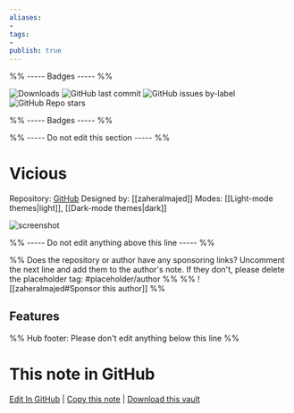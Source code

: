 ```yaml
---
aliases:
- 
tags: 
- 
publish: true
---
```


%% ----- Badges ----- %%

![Downloads](https://img.shields.io/badge/downloads-11354-573E7A?style=for-the-badge&logo=)
![GitHub last commit](https://img.shields.io/github/last-commit/zaheralmajed/vicious-theme-obsidian?color=573E7A&label=last%20update&logo=github&style=for-the-badge)
![GitHub issues by-label](https://img.shields.io/github/issues/zaheralmajed/vicious-theme-obsidian/help%20wanted?color=573E7A&logo=github&style=for-the-badge) 
![GitHub Repo stars](https://img.shields.io/github/stars/zaheralmajed/vicious-theme-obsidian?color=573E7A&logo=github&style=for-the-badge)

%% ----- Badges ----- %%

%% ----- Do not edit this section ----- %%

# Vicious

Repository: [GitHub](https://github.com/zaheralmajed/vicious-theme-obsidian)
Designed by: [[zaheralmajed]]
Modes: [[Light-mode themes|light]], [[Dark-mode themes|dark]]



![screenshot](https://github.com/zaheralmajed/vicious-theme-obsidian/raw/HEAD/screenshot.png)

%% ----- Do not edit anything above this line ----- %% 

%% Does the repository or author have any sponsoring links? Uncomment the next line and add them to the author's note. If they don't, please delete the placeholder tag: #placeholder/author %%
%% ![[zaheralmajed#Sponsor this author]] %%


## Features



%% Hub footer: Please don't edit anything below this line %%

# This note in GitHub

<span class="git-footer">[Edit In GitHub](https://github.dev/obsidian-community/obsidian-hub/blob/main/02%20-%20Community%20Expansions/02.05%20All%20Community%20Expansions/Themes/Vicious.md "git-hub-edit-note") | [Copy this note](https://raw.githubusercontent.com/obsidian-community/obsidian-hub/main/02%20-%20Community%20Expansions/02.05%20All%20Community%20Expansions/Themes/Vicious.md "git-hub-copy-note") | [Download this vault](https://github.com/obsidian-community/obsidian-hub/archive/refs/heads/main.zip "git-hub-download-vault") </span>
